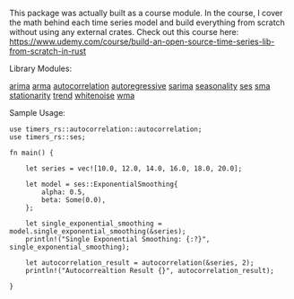 This package was actually built as a course module. In the course, I cover the math behind each time series model and build everything from scratch without using any external crates. Check out this course here: https://www.udemy.com/course/build-an-open-source-time-series-lib-from-scratch-in-rust

Library Modules:

[arima](https://docs.rs/timers-rs/0.1.1/timers_rs/arima/index.html)
[arma](https://docs.rs/timers-rs/0.1.1/timers_rs/arma/index.html)
[autocorrelation](https://docs.rs/timers-rs/0.1.1/timers_rs/autocorrelation/index.html)
[autoregressive](https://docs.rs/timers-rs/0.1.1/timers_rs/autoregressive/index.html)
[sarima](https://docs.rs/timers-rs/0.1.1/timers_rs/sarima/index.html)
[seasonality](https://docs.rs/timers-rs/0.1.1/timers_rs/seasonality/index.html)
[ses](https://docs.rs/timers-rs/0.1.1/timers_rs/ses/index.html)
[sma](https://docs.rs/timers-rs/0.1.1/timers_rs/sma/index.html)
[stationarity](https://docs.rs/timers-rs/0.1.1/timers_rs/stationarity/index.html)
[trend](https://docs.rs/timers-rs/0.1.1/timers_rs/trend/index.html)
[whitenoise](https://docs.rs/timers-rs/0.1.1/timers_rs/whitenoise/index.html)
[wma](https://docs.rs/timers-rs/0.1.1/timers_rs/wma/index.html)

Sample Usage:

```
use timers_rs::autocorrelation::autocorrelation;
use timers_rs::ses;

fn main() {

    let series = vec![10.0, 12.0, 14.0, 16.0, 18.0, 20.0];

    let model = ses::ExponentialSmoothing{
        alpha: 0.5,
        beta: Some(0.0),
    };

    let single_exponential_smoothing = model.single_exponential_smoothing(&series);
    println!("Single Exponential Smoothing: {:?}", single_exponential_smoothing);

    let autocorrelation_result = autocorrelation(&series, 2);
    println!("Autocorrealtion Result {}", autocorrelation_result);

}

```